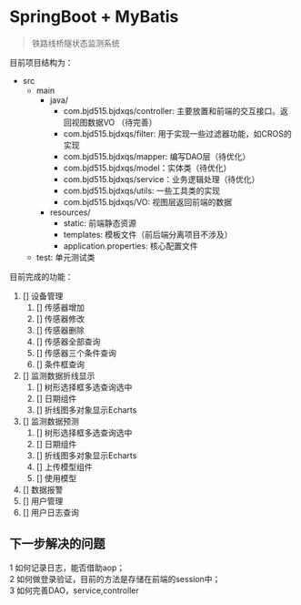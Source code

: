 # SpringBoot + MyBatis 
> 铁路线桥隧状态监测系统

目前项目结构为：

* src
    * main
        * java/
            * com.bjd515.bjdxqs/controller: 主要放置和前端的交互接口。返回视图数据VO （待完善）
            * com.bjd515.bjdxqs/filter: 用于实现一些过滤器功能，如CROS的实现
            * com.bjd515.bjdxqs/mapper: 编写DAO层（待优化）
            * com.bjd515.bjdxqs/model：实体类（待优化）
            * com.bjd515.bjdxqs/service：业务逻辑处理（待优化）
            * com.bjd515.bjdxqs/utils: 一些工具类的实现
            * com.bjd515.bjdxqs/VO: 视图层返回前端的数据
        * resources/
            * static: 前端静态资源
            * templates: 模板文件（前后端分离项目不涉及）
            * application.properties: 核心配置文件
    * test: 单元测试类

目前完成的功能：
1. [] 设备管理 <br>
   1. [] 传感器增加
   2. [] 传感器修改
   3. [] 传感器删除
   4. [] 传感器全部查询
   5. [] 传感器三个条件查询
   6. [] 条件框查询
2. [] 监测数据折线显示
    1. [] 树形选择框多选查询选中
    2. [] 日期组件
    3. [] 折线图多对象显示Echarts
3. [] 监测数据预测
     1. [] 树形选择框多选查询选中
     2. [] 日期组件
     3. [] 折线图多对象显示Echarts
     4. [] 上传模型组件
     5. [] 使用模型
4. [] 数据报警
5. [] 用户管理
6. [] 用户日志查询

## 下一步解决的问题

1 如何记录日志，能否借助aop；<br>
2 如何做登录验证，目前的方法是存储在前端的session中；<br>
3 如何完善DAO，service,controller <br>